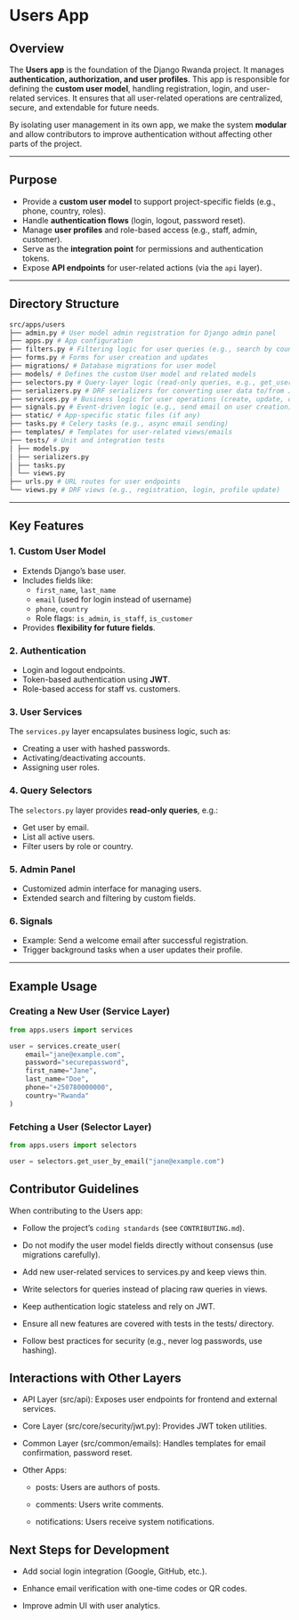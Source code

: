 # Users App

## Overview
The **Users app** is the foundation of the Django Rwanda project. It manages **authentication, authorization, and user profiles**. This app is responsible for defining the **custom user model**, handling registration, login, and user-related services. It ensures that all user-related operations are centralized, secure, and extendable for future needs.

By isolating user management in its own app, we make the system **modular** and allow contributors to improve authentication without affecting other parts of the project.

---

## Purpose
- Provide a **custom user model** to support project-specific fields (e.g., phone, country, roles).
- Handle **authentication flows** (login, logout, password reset).
- Manage **user profiles** and role-based access (e.g., staff, admin, customer).
- Serve as the **integration point** for permissions and authentication tokens.
- Expose **API endpoints** for user-related actions (via the `api` layer).

---

## Directory Structure

```bash
src/apps/users
├── admin.py # User model admin registration for Django admin panel
├── apps.py # App configuration
├── filters.py # Filtering logic for user queries (e.g., search by country or role)
├── forms.py # Forms for user creation and updates
├── migrations/ # Database migrations for user model
├── models/ # Defines the custom User model and related models
├── selectors.py # Query-layer logic (read-only queries, e.g., get_user_by_email)
├── serializers.py # DRF serializers for converting user data to/from JSON
├── services.py # Business logic for user operations (create, update, deactivate)
├── signals.py # Event-driven logic (e.g., send email on user creation)
├── static/ # App-specific static files (if any)
├── tasks.py # Celery tasks (e.g., async email sending)
├── templates/ # Templates for user-related views/emails
├── tests/ # Unit and integration tests
│ ├── models.py
│ ├── serializers.py
│ ├── tasks.py
│ └── views.py
├── urls.py # URL routes for user endpoints
└── views.py # DRF views (e.g., registration, login, profile update)

```


---

## Key Features

### 1. Custom User Model
- Extends Django’s base user.
- Includes fields like:
  - `first_name`, `last_name`
  - `email` (used for login instead of username)
  - `phone`, `country`
  - Role flags: `is_admin`, `is_staff`, `is_customer`
- Provides **flexibility for future fields**.

### 2. Authentication
- Login and logout endpoints.
- Token-based authentication using **JWT**.
- Role-based access for staff vs. customers.

### 3. User Services
The `services.py` layer encapsulates business logic, such as:
- Creating a user with hashed passwords.
- Activating/deactivating accounts.
- Assigning user roles.

### 4. Query Selectors
The `selectors.py` layer provides **read-only queries**, e.g.:
- Get user by email.
- List all active users.
- Filter users by role or country.

### 5. Admin Panel
- Customized admin interface for managing users.
- Extended search and filtering by custom fields.

### 6. Signals
- Example: Send a welcome email after successful registration.
- Trigger background tasks when a user updates their profile.

---

## Example Usage

### Creating a New User (Service Layer)
```python
from apps.users import services

user = services.create_user(
    email="jane@example.com",
    password="securepassword",
    first_name="Jane",
    last_name="Doe",
    phone="+250780000000",
    country="Rwanda"
)

```

### Fetching a User (Selector Layer)


```python
from apps.users import selectors

user = selectors.get_user_by_email("jane@example.com")
```

## Contributor Guidelines

When contributing to the Users app:

  - Follow the project’s `coding standards` (see `CONTRIBUTING.md`).

  - Do not modify the user model fields directly without consensus (use migrations carefully).

  - Add new user-related services to services.py and keep views thin.

  - Write selectors for queries instead of placing raw queries in views.

  - Keep authentication logic stateless and rely on JWT.

  - Ensure all new features are covered with tests in the tests/ directory.

  - Follow best practices for security (e.g., never log passwords, use hashing).
  

## Interactions with Other Layers

- API Layer (src/api): Exposes user endpoints for frontend and external services.

- Core Layer (src/core/security/jwt.py): Provides JWT token utilities.

- Common Layer (src/common/emails): Handles templates for email confirmation, password reset.

- Other Apps:

   - posts: Users are authors of posts.

   - comments: Users write comments.

   - notifications: Users receive system notifications.


## Next Steps for Development

   - Add social login integration (Google, GitHub, etc.).

   - Enhance email verification with one-time codes or QR codes.

   - Improve admin UI with user analytics.
